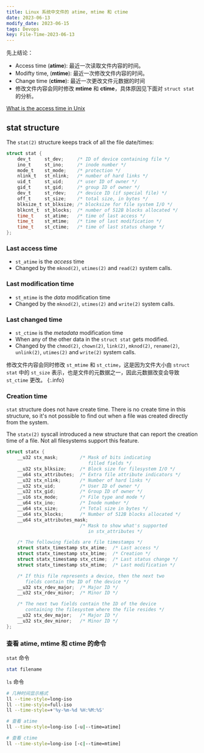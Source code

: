 ```yaml
---
title: Linux 系统中文件的 atime, mtime 和 ctime
date: 2023-06-13
modify_date: 2023-06-15
tags: Devops
key: File-Time-2023-06-13
---
```


先上结论：

- Access time (**atime**): 最近一次读取文件内容的时间。
- Modifty time, (**mtime**): 最近一次修改文件内容的时间。
- Change time (**ctime**): 最近一次更改文件元数据的时间
- 修改文件内容会同时修改 **mtime** 和 **ctime**，具体原因见下面对 `struct stat` 的分析。

<!--more-->

[What is the access time in Unix](https://stackoverflow.com/questions/3385203/what-is-the-access-time-in-unix)

## stat structure

The ``stat(2)`` structure keeps track of all the file date/times:

```c
struct stat {
    dev_t     st_dev;     /* ID of device containing file */
    ino_t     st_ino;     /* inode number */
    mode_t    st_mode;    /* protection */
    nlink_t   st_nlink;   /* number of hard links */
    uid_t     st_uid;     /* user ID of owner */
    gid_t     st_gid;     /* group ID of owner */
    dev_t     st_rdev;    /* device ID (if special file) */
    off_t     st_size;    /* total size, in bytes */
    blksize_t st_blksize; /* blocksize for file system I/O */
    blkcnt_t  st_blocks;  /* number of 512B blocks allocated */
    time_t    st_atime;   /* time of last access */
    time_t    st_mtime;   /* time of last modification */
    time_t    st_ctime;   /* time of last status change */
};
```

### Last access time

- `st_atime` is the _access_ time
- Changed by the `mknod(2)`, `utimes(2)` and `read(2)` system calls.

### Last modification time

- `st_mtime` is the _data_ modification time
- Changed by the `mknod(2)`, `utimes(2)` and `write(2)` system calls.

### Last changed time

- `st_ctime` is the _metadata_ modification time
- When any of the other data in the `struct stat` gets modified.
- Changed by the `chmod(2)`, `chown(2)`, `link(2)`, `mknod(2)`, `rename(2)`, `unlink(2)`, `utimes(2)` and `write(2)` system calls.

修改文件内容会同时修改 `st_mtime` 和 `st_ctime`，这是因为文件大小由 `struct stat` 中的 `st_size` 表示，也是文件的元数据之一，因此元数据改变会导致 `st_ctime` 更改。
{:.info}

### Creation time

`stat` structure does not have create time. There is no create time in this structure, so it's not possible to find out when a file was created directly from the system.

The `statx(2)` syscall introduced a new structure that can report the creation time of a file. Not all filesystems support this feature.

```c
struct statx {
    __u32 stx_mask;        /* Mask of bits indicating
                              filled fields */
    __u32 stx_blksize;     /* Block size for filesystem I/O */
    __u64 stx_attributes;  /* Extra file attribute indicators */
    __u32 stx_nlink;       /* Number of hard links */
    __u32 stx_uid;         /* User ID of owner */
    __u32 stx_gid;         /* Group ID of owner */
    __u16 stx_mode;        /* File type and mode */
    __u64 stx_ino;         /* Inode number */
    __u64 stx_size;        /* Total size in bytes */
    __u64 stx_blocks;      /* Number of 512B blocks allocated */
    __u64 stx_attributes_mask;
                           /* Mask to show what's supported
                              in stx_attributes */

    /* The following fields are file timestamps */
    struct statx_timestamp stx_atime;  /* Last access */
    struct statx_timestamp stx_btime;  /* Creation */
    struct statx_timestamp stx_ctime;  /* Last status change */
    struct statx_timestamp stx_mtime;  /* Last modification */

    /* If this file represents a device, then the next two
       fields contain the ID of the device */
    __u32 stx_rdev_major;  /* Major ID */
    __u32 stx_rdev_minor;  /* Minor ID */

    /* The next two fields contain the ID of the device
       containing the filesystem where the file resides */
    __u32 stx_dev_major;   /* Major ID */
    __u32 stx_dev_minor;   /* Minor ID */
};
```

### 查看 atime, mtime 和 ctime 的命令

`stat` 命令

```sh
stat filename
```

`ls` 命令

```sh
# 几种时间显示格式
ll --time-style=long-iso
ll --time-style=full-iso
ll --time-style=+'%y-%m-%d %H:%M:%S'

# 查看 atime
ll --time-style=long-iso [-u|--time=atime]

# 查看 ctime
ll --time-style=long-iso [-c|--time=mtime]
```
